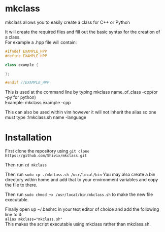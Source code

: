 # mkclass

mkclass allows you to easily create a class for C++ or Python

It will create the required files and fill out the basic syntax for the creation of a class.\
For example a .hpp file will contain:
```Cpp
#ifndef EXAMPLE_HPP
#define EXAMPLE_HPP

class example {

};

#endif //EXAMPLE_HPP
```

This is used at the command line by typing mkclass name_of_class -cpp(or -py for python)\
Example: mkclass example -cpp

This can also be used within vim however it will not inherit the alias so one must type :!mkclass.sh name -language

# Installation

First clone the repository using `git clone https://github.com/Shivix/mkclass.git`

Then run `cd mkclass`

Then run `sudo cp ./mkclass.sh /usr/local/bin` You may also create a bin directory within home and add that to your environment variables and copy the file to there.

Then run `sudo chmod +x /usr/local/bin/mkclass.sh` to make the new file executable.

Finally open up ~/.bashrc in your text editor of choice and add the following line to it:\
`alias mkclass="mkclass.sh"`\
This makes the script executable using mkclass rather than mkclass.sh.

